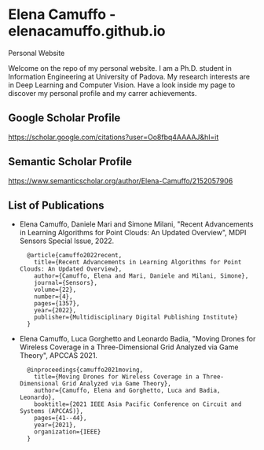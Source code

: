 # Elena Camuffo - elenacamuffo.github.io
Personal Website

Welcome on the repo of my personal website.
I am a Ph.D. student in Information Engineering at University of Padova. My research interests are in Deep Learning and Computer Vision.
Have a look inside my page to discover my personal profile and my carrer achievements.

## Google Scholar Profile
https://scholar.google.com/citations?user=Oo8fbq4AAAAJ&hl=it

## Semantic Scholar Profile
https://www.semanticscholar.org/author/Elena-Camuffo/2152057906

## List of Publications

* Elena Camuffo, Daniele Mari and Simone Milani, "Recent Advancements in Learning Algorithms for Point Clouds: An Updated Overview", MDPI Sensors Special Issue, 2022.


        @article{camuffo2022recent,
          title={Recent Advancements in Learning Algorithms for Point Clouds: An Updated Overview},
          author={Camuffo, Elena and Mari, Daniele and Milani, Simone},
          journal={Sensors},
          volume={22},
          number={4},
          pages={1357},
          year={2022},
          publisher={Multidisciplinary Digital Publishing Institute}
        }


* Elena Camuffo, Luca Gorghetto and Leonardo Badia, "Moving Drones for Wireless Coverage in a Three-Dimensional Grid Analyzed via Game Theory", APCCAS 2021.


        @inproceedings{camuffo2021moving,
          title={Moving Drones for Wireless Coverage in a Three-Dimensional Grid Analyzed via Game Theory},
          author={Camuffo, Elena and Gorghetto, Luca and Badia, Leonardo},
          booktitle={2021 IEEE Asia Pacific Conference on Circuit and Systems (APCCAS)},
          pages={41--44},
          year={2021},
          organization={IEEE}
        }

